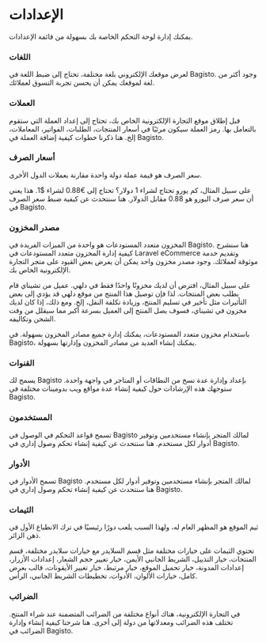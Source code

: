 # الإعدادات

يمكنك إدارة لوحة التحكم الخاصة بك بسهولة من قائمة الإعدادات.

### اللغات

لعرض موقعك الإلكتروني بلغة مختلفة، تحتاج إلى ضبط اللغة في Bagisto. وجود أكثر من لغة لموقعك يمكن أن يحسن تجربة التسوق لعملائك.

### العملات

قبل إطلاق موقع التجارة الإلكترونية الخاص بك، تحتاج إلى إعداد العملة التي ستقوم بالتعامل بها. رمز العملة سيكون مرئيًا في أسعار المنتجات، الطلبات، الفواتير، المعاملات، إلخ. هنا ذكرنا خطوات كيفية إضافة العملة في Bagisto.

### أسعار الصرف

سعر الصرف هو قيمة عملة دولة واحدة مقارنة بعملات الدول الأخرى.

على سبيل المثال، كم يورو تحتاج لشراء 1 دولار؟ تحتاج إلى €0.88 لشراء $1. هذا يعني أن سعر صرف اليورو هو 0.88 مقابل الدولار. هنا سنتحدث عن كيفية ضبط سعر الصرف في Bagisto.

### مصدر المخزون

المخزون متعدد المستودعات هو واحدة من الميزات الفريدة في Bagisto. هنا سنشرح كيفية إدارة المخزون متعدد المستودعات في Laravel eCommerce وتقديم خدمة موثوقة لعملائك. وجود مصدر مخزون واحد يمكن أن يفرض بعض القيود على متجر التجارة الإلكترونية الخاص بك.

على سبيل المثال، افترض أن لديك مخزونًا واحدًا فقط في دلهي. عميل من تشيناي قام بطلب بعض المنتجات. لذا فإن توصيل هذا المنتج من موقع دلهي قد يؤدي إلى بعض التأثيرات مثل تأخير في تسليم المنتج، وزيادة تكلفة النقل، إلخ. ومع ذلك، إذا كان لديك مخزون في تشيناي، فسوف يصل المنتج إلى العميل بسرعة أكبر مما سيقلل من وقت الشحن وتكاليفه.

باستخدام مخزون متعدد المستودعات، يمكنك إدارة جميع مصادر المخزون بسهولة. في Bagisto، يمكنك إنشاء العديد من مصادر المخزون وإدارتها بسهولة.

### القنوات

يسمح لك Bagisto بإعداد وإدارة عدة نسخ من النطاقات أو المتاجر في واجهة واحدة. ستوجهك هذه الإرشادات حول كيفية إنشاء عدة مواقع ويب بدومينات مختلفة في Bagisto.

### المستخدمون

تسمح قواعد التحكم في الوصول في Bagisto لمالك المتجر بإنشاء مستخدمين وتوفير أدوار لكل مستخدم. هنا سنتحدث عن كيفية إنشاء تحكم وصول إداري في Bagisto.

### الأدوار

تسمح الأدوار في Bagisto لمالك المتجر بإنشاء مستخدمين وتوفير أدوار لكل مستخدم. هنا سنتحدث عن كيفية إنشاء تحكم وصول إداري في Bagisto.

### الثيمات

ثيم الموقع هو المظهر العام له، ولهذا السبب يلعب دورًا رئيسيًا في ترك الانطباع الأول في ذهن الزائر.

تحتوي الثيمات على خيارات مختلفة مثل قسم السلايدر مع خيارات سلايدر مختلفة، قسم المنتجات، خيار التذييل، الشريط الجانبي الأيمن، خيار تغيير حجم الشعار، إعدادات الأزرار، إعدادات المدونة، خيار تحميل الموقع، خيار مرتبط، خيار تغيير الأيقونات، قالب بعرض كامل، خيارات الألوان، الأدوات، تخطيطات الشريط الجانبي، الرأس.

### الضرائب

في التجارة الإلكترونية، هناك أنواع مختلفة من الضرائب المتضمنة عند شراء المنتج. تختلف هذه الضرائب ومعدلاتها من دولة إلى أخرى. هنا شرحنا كيفية إنشاء وإدارة الضرائب في Bagisto.